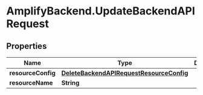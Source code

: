 # AmplifyBackend.UpdateBackendAPIRequest

## Properties

Name | Type | Description | Notes
------------ | ------------- | ------------- | -------------
**resourceConfig** | [**DeleteBackendAPIRequestResourceConfig**](DeleteBackendAPIRequestResourceConfig.md) |  | [optional] 
**resourceName** | **String** |  | 



